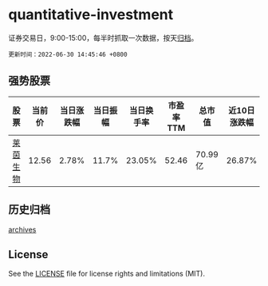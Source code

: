 # quantitative-investment

证券交易日，9:00-15:00，每半时抓取一次数据，按天[归档](archives)。

`更新时间：2022-06-30 14:45:46 +0800`

## 强势股票

|股票|当前价|当日涨跌幅|当日振幅|当日换手率|市盈率TTM|总市值|近10日涨跌幅|
|----|----|----|----|----|----|----|----|
|[莱茵生物](https://xueqiu.com/S/SZ002166)|12.56|2.78%|11.7%|23.05%|52.46|70.99亿|26.87%|

## 历史归档

[archives](archives)

## License

See the [LICENSE](LICENSE) file for license rights and limitations (MIT).